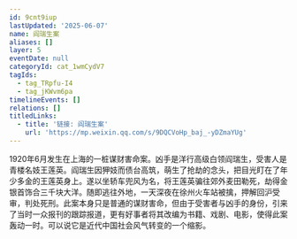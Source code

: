```yaml
---
id: 9cnt9iup
lastUpdated: '2025-06-07'
name: 阎瑞生案
aliases: []
layer: 5
eventDate: null
categoryId: cat_1wmCydV7
tagIds:
  - tag_TRpfu-I4
  - tag_jKWvm6pa
timelineEvents: []
relations: []
titledLinks:
  - title: '链接: 阎瑞生案'
    url: 'https://mp.weixin.qq.com/s/9DQCVoHp_baj_-yDZmaYUg'
---
```

1920年6月发生在上海的一桩谋财害命案。凶手是洋行高级白领阎瑞生，受害人是青楼名妓王莲英。阎瑞生因狎妓而债台高筑，萌生了抢劫的念头，把目光盯在了年少多金的王莲英身上。遂以坐轿车兜风为名，将王莲英骗往郊外麦田勒死，劫得金银首饰合三千块大洋。随即逃往外地，一天深夜在徐州火车站被擒，押解回沪受审，判处死刑。此案本身只是普通的谋财害命，但由于受害者与凶手的身份，引来了当时一众报刊的跟踪报道，更有好事者将其改编为书籍、戏剧、电影，使得此案轰动一时。可以说它是近代中国社会风气转变的一个缩影。
